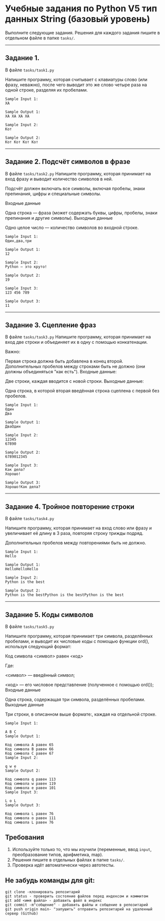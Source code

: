 # Учебные задания по Python V5 тип данных String (базовый уровень)

Выполните следующие задания. Решения для каждого задания пишите в отдельном файле в папке `tasks/`.

---

## Задание 1.
В файле `tasks/task1.py`

Напишите программу, которая считывает с клавиатуры слово (или фразу, неважно), после чего выводит это же слово четыре раза на одной строке, разделяя их пробелами.

```
Sample Input 1:
ХА

Sample Output 1:
ХА ХА ХА ХА

Sample Input 2:
Кот

Sample Output 2:
Кот Кот Кот Кот
```
---

## Задание 2. Подсчёт символов в фразе
В файле `tasks/task2.py` 
Напишите программу, которая принимает на вход фразу и выводит количество символов в ней.

Подсчёт должен включать все символы, включая пробелы, знаки препинания, цифры и специальные символы.

Входные данные

Одна строка — фраза (может содержать буквы, цифры, пробелы, знаки препинания и другие символы).
Выходные данные

Одно целое число — количество символов во входной строке.

```
Sample Input 1:
Один,два,три

Sample Output 1:
12

Sample Input 2:
Python — это круто!

Sample Output 2:
19

Sample Input 3:
123 456 789

Sample Output 3:
11
```
---

## Задание 3. Сцепление фраз
В файле `tasks/task3.py` 
Напишите программу, которая принимает на вход две строки и объединяет их в одну с помощью конкатенации.

Важно:

Первая строка должна быть добавлена в конец второй.
Дополнительных пробелов между строками быть не должно (они должны объединяться "как есть").
Входные данные:

Две строки, каждая вводится с новой строки.
Выходные данные:

Одна строка, в которой вторая введённая строка сцеплена с первой без пробелов.
```
Sample Input 1:
Один
Два

Sample Output 1:
ДваОдин

Sample Input 2:
12345
67890

Sample Output 2:
6789012345

Sample Input 3:
Как дела?
Хорошо!

Sample Output 3:
Хорошо!Как дела?
```
---

## Задание 4. Тройное повторение строки
В файле `tasks/task4.py` 

Напишите программу, которая принимает на вход слово или фразу и увеличивает её длину в 3 раза, повторяя строку трижды подряд.

Дополнительных пробелов между повторениями быть не должно.

```
Sample Input 1:
Hello

Sample Output 1:
HelloHelloHello

Sample Input 2:
Python is the best

Sample Output 2:
Python is the bestPython is the bestPython is the best
```
---
## Задание 5. Коды символов

В файле `tasks/task5.py` 

Напишите программу, которая принимает три символа, разделённых пробелами, и выводит их числовые коды с помощью функции ord(), используя следующий формат: 

Код символа <символ> равен <код>

                  
Где:

<символ> — введённый символ;
 
<код> — его числовое представление (полученное с помощью ord());
Входные данные

Одна строка, содержащая три символа, разделённых пробелами.
Выходные данные

Три строки, в описанном выше формате:, каждая на отдельной строке.
```
Sample Input 1:

A B C
Sample Output 1:

Код символа A равен 65
Код символа B равен 66
Код символа C равен 67
Sample Input 2:

q w e
Sample Output 2:

Код символа q равен 113
Код символа w равен 119
Код символа e равен 101
Sample Input 3:

L o L
Sample Output 3:

Код символа L равен 76
Код символа o равен 111
Код символа L равен 76
```

## Требования
1. Используйте только то, что мы изучили (переменные, ввод `input`, преобразование типов, арифметика, map).
2. Решения пишите в отдельных файлах в папке `tasks/`.
3. Проверка идёт автоматически через автотесты.

## Не забудь команды для git:
```
git clone -клонировать репозитарий
git status - проверить состояние файлов перед индексом и коммитом
git add <имя файла> - добавить файл в индекс
git commit -m"собщение" - добавить файлы и собщение в репозитарий
git push origin main- "запушить" отправить репозитарий на удаленный сервер (Github)
```